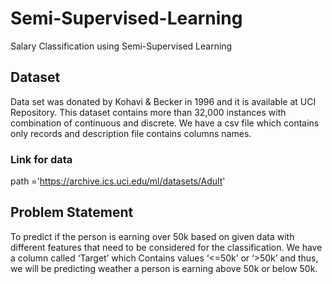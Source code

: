 # Semi-Supervised-Learning
Salary Classification using Semi-Supervised Learning

## Dataset
Data set was donated by Kohavi & Becker in 1996 and it is available at UCI Repository. This dataset contains more than 32,000 instances with combination of continuous and discrete. We have a csv file which contains only records and description file contains columns names.
### Link for data
path ='https://archive.ics.uci.edu/ml/datasets/Adult'


## Problem Statement
To predict if the person is earning over 50k based on given data with different features that need to be considered for the classification. We have a column called ‘Target’ which Contains values ‘<=50k’ or ‘>50k’ and thus, we will be predicting weather a person is earning above 50k or below 50k.


